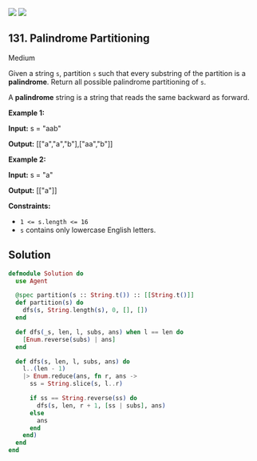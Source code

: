 [![](https://img.shields.io/github/stars/LeetCode-in-Elixir/LeetCode-in-Elixir?label=Stars&style=flat-square)](https://github.com/LeetCode-in-Elixir/LeetCode-in-Elixir)
[![](https://img.shields.io/github/forks/LeetCode-in-Elixir/LeetCode-in-Elixir?label=Fork%20me%20on%20GitHub%20&style=flat-square)](https://github.com/LeetCode-in-Elixir/LeetCode-in-Elixir/fork)

## 131\. Palindrome Partitioning

Medium

Given a string `s`, partition `s` such that every substring of the partition is a **palindrome**. Return all possible palindrome partitioning of `s`.

A **palindrome** string is a string that reads the same backward as forward.

**Example 1:**

**Input:** s = "aab"

**Output:** [["a","a","b"],["aa","b"]]

**Example 2:**

**Input:** s = "a"

**Output:** [["a"]]

**Constraints:**

*   `1 <= s.length <= 16`
*   `s` contains only lowercase English letters.

## Solution

```elixir
defmodule Solution do
  use Agent

  @spec partition(s :: String.t()) :: [[String.t()]]
  def partition(s) do
    dfs(s, String.length(s), 0, [], [])
  end

  def dfs(_s, len, l, subs, ans) when l == len do
    [Enum.reverse(subs) | ans]
  end

  def dfs(s, len, l, subs, ans) do
    l..(len - 1)
    |> Enum.reduce(ans, fn r, ans ->
      ss = String.slice(s, l..r)

      if ss == String.reverse(ss) do
        dfs(s, len, r + 1, [ss | subs], ans)
      else
        ans
      end
    end)
  end
end
```